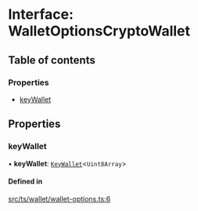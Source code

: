 # Interface: WalletOptionsCryptoWallet

## Table of contents

### Properties

- [keyWallet](WalletOptionsCryptoWallet.md#keywallet)

## Properties

### keyWallet

• **keyWallet**: [`KeyWallet`](KeyWallet.md)<`Uint8Array`\>

#### Defined in

[src/ts/wallet/wallet-options.ts:6](https://gitlab.com/i3-market/code/wp3/t3.2/i3m-wallet-monorepo/-/blob/66def55/packages/base-wallet/src/ts/wallet/wallet-options.ts#L6)
